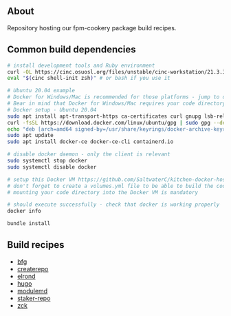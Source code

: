 ## About

Repository hosting our fpm-cookery package build recipes.

## Common build dependencies

```bash
# install development tools and Ruby environment
curl -OL https://cinc.osuosl.org/files/unstable/cinc-workstation/21.3.346/ubuntu/20.04/cinc-workstation_21.3.346-1_amd64.deb && apt install ./cinc-workstation_21.3.346-1_amd64.deb
eval "$(cinc shell-init zsh)" # or bash if you use it

# Ubuntu 20.04 example
# Docker for Windows/Mac is recommended for those platforms - jump to docker info
# Bear in mind that Docker for Windows/Mac requires your code directory to be shared with the Docker VM
# Docker setup - Ubuntu 20.04
sudo apt install apt-transport-https ca-certificates curl gnupg lsb-release build-essential
curl -fsSL https://download.docker.com/linux/ubuntu/gpg | sudo gpg --dearmor -o /usr/share/keyrings/docker-archive-keyring.gpg
echo "deb [arch=amd64 signed-by=/usr/share/keyrings/docker-archive-keyring.gpg] https://download.docker.com/linux/ubuntu $(lsb_release -cs) stable" | sudo tee /etc/apt/sources.list.d/docker.list > /dev/null
sudo apt update
sudo apt install docker-ce docker-ce-cli containerd.io

# disable docker daemon - only the client is relevant
sudo systemctl stop docker
sudo systemctl disable docker

# setup this Docker VM https://github.com/SaltwaterC/kitchen-docker-host-vagrant
# don't forget to create a volumes.yml file to be able to build the code
# mounting your code directory into the Docker VM is mandatory

# should execute successfully - check that docker is working properly
docker info

bundle install
```

## Build recipes

 * [bfg](/recipes/bfg)
 * [createrepo](/recipes/createrepo)
 * [elrond](/recipes/elrond)
 * [hugo](/recipes/hugo)
 * [modulemd](/recipes/modulemd)
 * [staker-repo](/recipes/staker-repo)
 * [zck](/recipes/zck)
